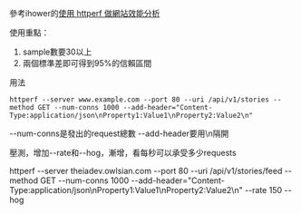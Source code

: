 參考ihower的[使用 httperf 做網站效能分析](https://ihower.tw/blog/archives/1749)

使用重點：

1. sample數要30以上
2. 兩個標準差即可得到95%的信賴區間

用法

`httperf --server www.example.com --port 80 --uri /api/v1/stories --method GET --num-conns 1000 --add-header="Content-Type:application/json\nProperty1:Value1\nProperty2:Value2\n"`

--num-conns是發出的request總數
--add-header要用\n隔開

壓測，增加--rate和--hog，漸增，看每秒可以承受多少requests

httperf --server theiadev.owlsian.com --port 80 --uri /api/v1/stories/feed --method GET --num-conns 1000 --add-header="Content-Type:application/json\nProperty1:Value1\nProperty2:Value2\n" --rate 150 --hog